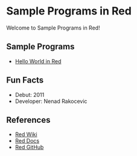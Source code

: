 # Sample Programs in Red

Welcome to Sample Programs in Red!

## Sample Programs

- [Hello World in Red](https://therenegadecoder.com/code/hello-world-in-red/)

## Fun Facts

- Debut: 2011
- Developer: Nenad Rakocevic

## References

- [Red Wiki](https://en.wikipedia.org/wiki/Red_(programming_language))
- [Red Docs](https://www.red-lang.org/)
- [Red GitHub](https://github.com/red/red)
